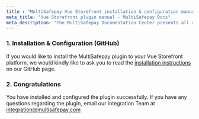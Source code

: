 ```yaml
---
title : "MultiSafepay Vue Storefront installation & configuration manual"
meta_title: "Vue Storefront plugin manual - MultiSafepay Docs"
meta_description: "The MultiSafepay Documentation Center presents all relevant information about our Plugins and API. You can also find support pages for payment methods, tools and general questions as well as the contact details of our Support and Integration Teams."
---
```



### 1. Installation & Configuration (GitHub)

If you would like to install the MultiSafepay plugin to your Vue Storefront platform, we would kindly like to ask you to read the [installation instructions](https://github.com/MultiSafepay/vsf-payment-multisafepay) on our GitHub page.

### 2. Congratulations

You have installed and configured the plugin successfully. If you have any questions regarding the plugin, email our Integration Team at <integration@multisafepay.com> 

